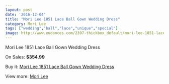```yaml
---
layout: post
date: '2016-12-04'
title: "Mori Lee 1851 Lace Ball Gown Wedding Dress"
category: Mori Lee
tags: ["wedding","ball","lace","unique","special"]
image: http://www.eudances.com/2397-thickbox_default/mori-lee-1851-lace-ball-gown-wedding-dress.jpg
---
```

Mori Lee 1851 Lace Ball Gown Wedding Dress

On Sales: **$354.99**
<a href="https://www.eudances.com/en/mori-lee/799-mori-lee-1851-lace-ball-gown-wedding-dress.html"><amp-img layout="responsive" width="600" height="600" src="//www.eudances.com/2397-thickbox_default/mori-lee-1851-lace-ball-gown-wedding-dress.jpg" alt="Mori Lee 1851 Lace Ball Gown Wedding Dress 0" /></a>
<a href="https://www.eudances.com/en/mori-lee/799-mori-lee-1851-lace-ball-gown-wedding-dress.html"><amp-img layout="responsive" width="600" height="600" src="//www.eudances.com/2399-thickbox_default/mori-lee-1851-lace-ball-gown-wedding-dress.jpg" alt="Mori Lee 1851 Lace Ball Gown Wedding Dress 1" /></a>
<a href="https://www.eudances.com/en/mori-lee/799-mori-lee-1851-lace-ball-gown-wedding-dress.html"><amp-img layout="responsive" width="600" height="600" src="//www.eudances.com/2398-thickbox_default/mori-lee-1851-lace-ball-gown-wedding-dress.jpg" alt="Mori Lee 1851 Lace Ball Gown Wedding Dress 2" /></a>

Buy it: [Mori Lee 1851 Lace Ball Gown Wedding Dress](https://www.eudances.com/en/mori-lee/799-mori-lee-1851-lace-ball-gown-wedding-dress.html "Mori Lee 1851 Lace Ball Gown Wedding Dress")

View more: [Mori Lee](https://www.eudances.com/en/9-mori-lee "Mori Lee")